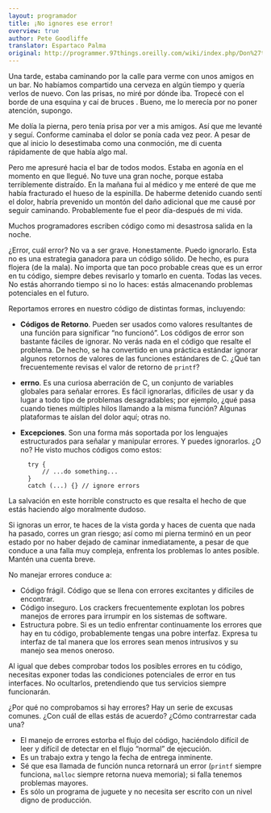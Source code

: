 ```yaml
---
layout: programador
title: ¡No ignores ese error!
overview: true
author: Pete Goodliffe
translator: Espartaco Palma
original: http://programmer.97things.oreilly.com/wiki/index.php/Don%27t_Ignore_that_Error!
---
```


Una tarde, estaba caminando por la calle para verme con unos amigos en
un bar. No habíamos compartido una cerveza en algún tiempo y quería
verlos de nuevo. Con las prisas, no miré por dónde iba. Tropecé con el
borde de una esquina y caí de bruces . Bueno, me lo merecía por no poner
atención, supongo.

Me dolía la pierna, pero tenía prisa por ver a mis amigos. Así que me
levanté y seguí. Conforme caminaba el dolor se ponía cada vez peor. A
pesar de que al inicio lo desestimaba como una conmoción, me di cuenta
rápidamente de que había algo mal.

Pero me apresuré hacia el bar de todos modos. Estaba en agonía en el
momento en que llegué. No tuve una gran noche, porque estaba
terriblemente distraído. En la mañana fui al médico y me enteré de que
me había fracturado el hueso de la espinilla. De haberme detenido cuando
sentí el dolor, habría prevenido un montón del daño adicional que me
causé por seguir caminando. Probablemente fue el peor día-después de mi
vida.

Muchos programadores escriben código como mi desastrosa salida en la
noche.

¿Error, cuál error? No va a ser grave. Honestamente. Puedo ignorarlo.
Esta no es una estrategia ganadora para un código sólido. De hecho, es
pura flojera (de la mala). No importa que tan poco probable creas que es
un error en tu código, siempre debes revisarlo y tomarlo en cuenta.
Todas las veces. No estás ahorrando tiempo si no lo haces: estás
almacenando problemas potenciales en el futuro.

Reportamos errores en nuestro código de distintas formas, incluyendo:

- **Códigos de Retorno**. Pueden ser usados como valores resultantes de
una función para significar “no funcionó”. Los códigos de error son
bastante fáciles de ignorar. No verás nada en el código que resalte el
problema. De hecho, se ha convertido en una práctica estándar ignorar
algunos retornos de valores de las funciones estándares de C. ¿Qué tan
frecuentemente revisas el valor de retorno de `printf`?
- **errno**. Es una curiosa aberración de C, un conjunto de variables
globales para señalar errores. Es fácil ignorarlas, difíciles de usar y
da lugar a todo tipo de problemas desagradables; por ejemplo, ¿qué pasa
cuando tienes múltiples hilos llamando a la misma función? Algunas
plataformas te aíslan del dolor aquí; otras no.
- **Excepciones**. Son una forma más soportada por los lenguajes
estructurados para señalar y manipular errores. Y puedes ignorarlos. ¿O
no? He visto muchos códigos como estos:


        try {
            // ...do something...
        }
        catch (...) {} // ignore errors

La salvación en este horrible constructo es que resalta el hecho de que
estás haciendo algo moralmente dudoso.

Si ignoras un error, te haces de la vista gorda y haces de cuenta que
nada ha pasado, corres un gran riesgo; así como mi pierna terminó en un
peor estado por no haber dejado de caminar inmediatamente, a pesar de
que conduce a una falla muy compleja, enfrenta los problemas lo antes
posible. Mantén una cuenta breve.

No manejar errores conduce a:

- Código frágil. Código que se llena con errores excitantes y difíciles de
encontrar.
- Código inseguro. Los crackers frecuentemente explotan los pobres
manejos de errores para irrumpir en los sistemas de software.
- Estructura pobre. Si es un tedio enfrentar continuamente los errores
que hay en tu código, probablemente tengas una pobre interfaz. Expresa
tu interfaz de tal manera que los errores sean menos intrusivos y su
manejo sea menos oneroso.

Al igual que debes comprobar todos los posibles errores en tu código,
necesitas exponer todas las condiciones potenciales de error en tus
interfaces. No ocultarlos, pretendiendo que tus servicios siempre
funcionarán.

¿Por qué no comprobamos si hay errores? Hay un serie de excusas comunes.
¿Con cuál de ellas estás de acuerdo? ¿Cómo contrarrestar cada una?

- El manejo de errores estorba el flujo del código, haciéndolo difícil
de leer y difícil de detectar en el flujo “normal” de ejecución.
- Es un trabajo extra y tengo la fecha de entrega inminente.
- Sé que esa llamada de función nunca retornará un error (`printf`
siempre funciona, `malloc` siempre retorna nueva memoria); si falla
tenemos problemas mayores.
- Es sólo un programa de juguete y no necesita ser escrito con un nivel
digno de producción.
